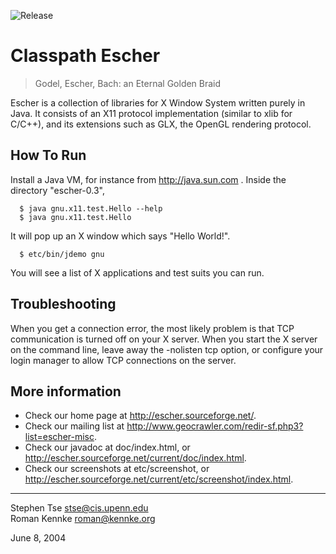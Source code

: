 ![Release](https://jitpack.io/#umjammer/classpath-escher)

# Classpath Escher

> Godel, Escher, Bach: an Eternal Golden Braid

Escher is a collection of libraries for X Window System written purely
in Java. It consists of an X11 protocol implementation (similar to
xlib for C/C++), and its extensions such as GLX, the OpenGL rendering
protocol.


## How To Run

  Install a Java VM, for instance from http://java.sun.com .
  Inside the directory "escher-0.3",

```shell
  $ java gnu.x11.test.Hello --help
  $ java gnu.x11.test.Hello
```

  It will pop up an X window which says "Hello World!".

```shell
  $ etc/bin/jdemo gnu
```

  You will see a list of X applications and test suits you can run.

## Troubleshooting

  When you get a connection error, the most likely problem is that
  TCP communication is turned off on your X server. When you start
  the X server on the command line, leave away the -nolisten tcp option,
  or configure your login manager to allow TCP connections on the server.

## More information

  * Check our home page at http://escher.sourceforge.net/.
  * Check our mailing list at http://www.geocrawler.com/redir-sf.php3?list=escher-misc.
  * Check our javadoc at doc/index.html, 
    or http://escher.sourceforge.net/current/doc/index.html.
  * Check our screenshots at etc/screenshot, 
    or http://escher.sourceforge.net/current/etc/screenshot/index.html.


----

Stephen Tse <stse@cis.upenn.edu><br/>
Roman Kennke <roman@kennke.org><br/>

June 8, 2004
